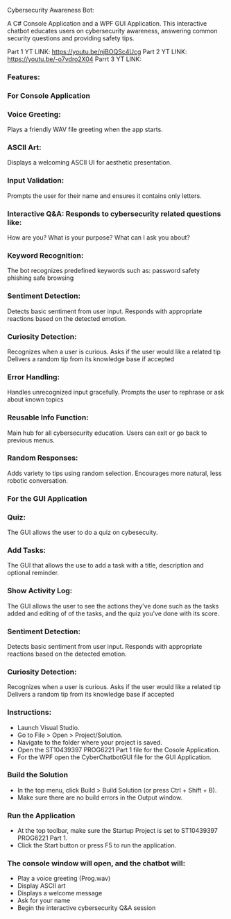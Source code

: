 Cybersecurity Awareness Bot:

A C# Console Application and a WPF GUI Application. This interactive chatbot educates users on cybersecurity awareness, answering common security questions and providing safety tips.

Part 1 YT LINK:
https://youtu.be/njBOQSc4Ucg
Part 2 YT LINK:
https://youtu.be/-o7vdro2X04
Parrt 3 YT LINK:

### Features:
### For Console Application
### Voice Greeting:
Plays a friendly WAV file greeting when the app starts.
### ASCII Art:
Displays a welcoming ASCII UI for aesthetic presentation.
### Input Validation:
Prompts the user for their name and ensures it contains only letters.
### Interactive Q&A: Responds to cybersecurity related questions like:
How are you?
What is your purpose?
What can I ask you about?
### Keyword Recognition:
The bot recognizes predefined keywords such as:
password safety
phishing
safe browsing
### Sentiment Detection:
Detects basic sentiment from user input.
Responds with appropriate reactions based on the detected emotion.
### Curiosity Detection:
Recognizes when a user is curious.
Asks if the user would like a related tip
Delivers a random tip from its knowledge base if accepted
### Error Handling:
Handles unrecognized input gracefully.
Prompts the user to rephrase or ask about known topics
### Reusable Info Function:
Main hub for all cybersecurity education.
Users can exit or go back to previous menus.
### Random Responses:
Adds variety to tips using random selection.
Encourages more natural, less robotic conversation.

### For the GUI Application
### Quiz:
The GUI allows the user to do a quiz on cybesecuity.
### Add Tasks:
The GUI that allows the use to add a task with a title, description and optional reminder.
### Show Activity Log:
The GUI allows the user to see the actions they've done such as the tasks added and editing of of the tasks, and the quiz you've done with its score.
### Sentiment Detection:
Detects basic sentiment from user input.
Responds with appropriate reactions based on the detected emotion.
### Curiosity Detection:
Recognizes when a user is curious.
Asks if the user would like a related tip
Delivers a random tip from its knowledge base if accepted

### Instructions:
* Launch Visual Studio.
* Go to File > Open > Project/Solution.
* Navigate to the folder where your project is saved.
* Open the ST10439397 PROG6221 Part 1 file for the Cosole Application.
* For the WPF open the CyberChatbotGUI file for the GUI Application.

### Build the Solution
* In the top menu, click Build > Build Solution (or press Ctrl + Shift + B).
* Make sure there are no build errors in the Output window.

### Run the Application
* At the top toolbar, make sure the Startup Project is set to ST10439397 PROG6221 Part 1.
* Click the Start button or press F5 to run the application.

### The console window will open, and the chatbot will:
* Play a voice greeting (Prog.wav)
* Display ASCII art
* Displays a welcome message
* Ask for your name
* Begin the interactive cybersecurity Q&A session
